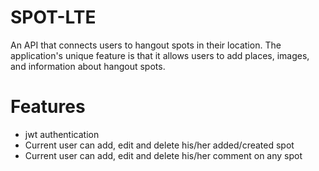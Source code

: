 # SPOT-LTE

An API that connects users to hangout spots in their location. The application's unique feature is that it allows users to add places, images, and information about hangout spots.

# Features

- jwt authentication
- Current user can add, edit and delete his/her added/created spot
- Current user can add, edit and delete his/her comment on any spot
